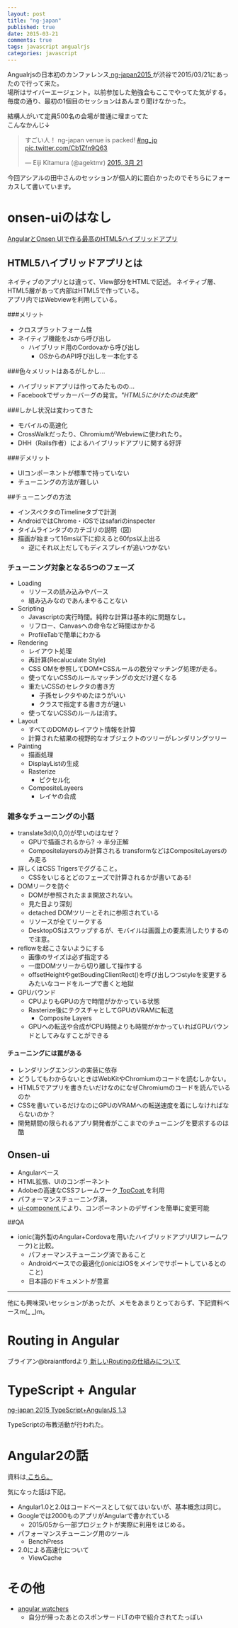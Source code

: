 ```yaml
---
layout: post
title: "ng-japan"
published: true
date: 2015-03-21
comments: true
tags: javascript angualrjs
categories: javascript
---
```


Angualrjsの日本初のカンファレンス[ ng-japan2015 ](http://ngjapan.org/)が渋谷で2015/03/21にあったので行って来た。  
場所はサイバーエージェント。以前参加した勉強会もここでやってた気がする。  
毎度の通り、最初の1個目のセッションはあんまり聞けなかった。  

結構人がいて定員500名の会場が普通に埋まってた  
こんなかんじ↓  
<blockquote class="twitter-tweet" lang="ja"><p>すごい人！ ng-japan venue is packed! <a href="https://twitter.com/hashtag/ng_jp?src=hash">#ng_jp</a> <a href="http://t.co/Cb1Zfn9Q63">pic.twitter.com/Cb1Zfn9Q63</a></p>&mdash; Eiji Kitamura (@agektmr) <a href="https://twitter.com/agektmr/status/579144092333916160">2015, 3月 21</a></blockquote>
<script async src="//platform.twitter.com/widgets.js" charset="utf-8"></script>

今回アシアルの田中さんのセッションが個人的に面白かったのでそちらにフォーカスして書いています。

<!-- more -->

# onsen-uiのはなし
<a class="embedly-card" data-card-chrome="0" href="http://www.slideshare.net/AsialCorp/angularonsen-uihtml5?ref=http://pirosikick.hateblo.jp/entry/2015/03/21/181240">AngularとOnsen UIで作る最高のHTML5ハイブリッドアプリ</a>
<script async src="//cdn.embedly.com/widgets/platform.js" charset="UTF-8"></script>

## HTML5ハイブリッドアプリとは
ネイティブのアプリとは違って、View部分をHTMLで記述。
ネイティブ層、HTML5層があって内部はHTML5で作っている。  
アプリ内ではWebviewを利用している。  

###メリット
  * クロスプラットフォーム性
  * ネイティブ機能をJsから呼び出し
    * ハイブリッド用のCordovaから呼び出し
      * OSからのAPI呼び出しを一本化する  

###色々メリットはあるがしかし…
  * ハイブリッドアプリは作ってみたものの...
  * Facebookでザッカーバーグの発言。*"HTML5にかけたのは失敗"*

###しかし状況は変わってきた
  * モバイルの高速化
  * CrossWalkだったり、ChromiumがWebviewに使われたり。
  * DHH（Rails作者）によるハイブリッドアプリに関する好評

###デメリット
* UIコンポーネントが標準で持っていない
* チューニングの方法が難しい

##チューニングの方法
  * インスペクタのTimelineタブで計測
  * AndroidではChrome・iOSではsafariのinspecter
  * タイムラインタブのカテゴリの説明（図）
  * 描画が始まって16ms以下に抑えると60fps以上出る
    * 逆にそれ以上だしてもディスプレイが追いつかない

### チューニング対象となる5つのフェーズ
* Loading
  * リソースの読み込みやパース
  * 組み込みなのであんまやることない
* Scripting
  * Javascriptの実行時間。純粋な計算は基本的に問題なし。
  * リフロー、Canvasへの命令など時間はかかる
  * ProfileTabで簡単にわかる
* Rendering
  * レイアウト処理
  * 再計算(Recaluculate Style)
  * CSS OMを参照してDOM*CSSルールの数分マッチング処理が走る。
  * 使ってないCSSのルールマッチングの文だけ遅くなる
  * 重たいCSSのセレクタの書き方
    * 子孫セレクタやめたほうがいい
    * クラスで指定する書き方が速い
  * 使ってないCSSのルールは消す。
* Layout
  * すべてのDOMのレイアウト情報を計算
  * 計算された結果の視野的なオブジェクトのツリーがレンダリングツリー
* Painting
  * 描画処理
  * DisplayListの生成
  * Rasterize
    * ピクセル化
  * CompositeLayeers
    * レイヤの合成

### 雑多なチューニングの小話
* translate3d(0,0,0)が早いのはなぜ？
  * GPUで描画されるから? -> 半分正解
  * Compositelayersのみ計算される
    transformなどはCompositeLayersのみ走る
* 詳しくはCSS Trigersでググること。
    - CSSをいじるとどのフェーズで計算されるかが書いてある!
* DOMリークを防ぐ
  * DOMが参照されたまま開放されない。
  * 見た目より深刻
  * detached DOMツリーとそれに参照されている
  * リソースが全てリークする
  * DesktopOSはスワップするが、モバイルは画面上の要素消したりするので注意。
* reflowを起こさないようにする
  * 画像のサイズは必ず指定する
  * 一度DOMツリーから切り離して操作する
  * offsetHeightやgetBoudingClientRect()を呼び出しつつstyleを変更するみたいなコードをループで書くと地獄
* GPUバウンド
  * CPUよりもGPUの方で時間がかかっている状態
  * Rasterize後にテクスチャとしてGPUのVRAMに転送
    * Composite Layers
  * GPUへの転送や合成がCPU時間よりも時間がかかっていればGPUバウンドとしてみなすことができる

#### チューニングには罠がある
* レンダリングエンジンの実装に依存
* どうしてもわからないときはWebKitやChromiumのコードを読むしかない。
* HTML5でアプリを書きたいだけなのになぜChromiumのコードを読んでいるのか
* CSSを書いているだけなのにGPUのVRAMへの転送速度を着にしなければならないのか？
* 開発期間の限られるアプリ開発者がここまでのチューニングを要求するのは酷

## Onsen-ui
  * Angularベース
  * HTML拡張、UIのコンポーネント
  * Adobeの高速なCSSフレームワーク[ TopCoat ](http://topcoat.io/)を利用
  * パフォーマンスチューニング済。
  * [ ui-component ](http://components.onsen.io/)により、コンポーネントのデザインを簡単に変更可能

##QA
* ionic(海外製のAngular+Cordovaを用いたハイブリッドアプリUIフレームワーク)と比較。
  * パフォーマンスチューニング済であること
  * Androidベースでの最適化(ionicはiOSをメインでサポートしているとのこと)
  * 日本語のドキュメントが豊富

-----

他にも興味深いセッションがあったが、メモをあまりとっておらず、下記資料ベースm(_ _)m。  

# Routing in Angular
ブライアン@braiantfordより[ 新しいRoutingの仕組みについて ]( http://angular.github.io/router/configuration )

# TypeScript + Angular

<a class="embedly-card" href="http://www.slideshare.net/vvakame/ngjapan-2015-typescriptangularjs-13">ng-japan 2015 TypeScript+AngularJS 1.3</a>
<script async src="//cdn.embedly.com/widgets/platform.js" charset="UTF-8"></script>

TypeScriptの布教活動が行われた。

# Angular2の話

資料は[ こちら。 ](https://docs.google.com/presentation/d/1c9YTFu5Dn6sxwnkWhXZhJC8pppASfJraKz6CC_eTezU/pub?start=false&loop=false&delayms=3000&slide=id.g7b5b0dc77_376)

気になった話は下記。

* Angular1.0と2.0はコードベースとして似てはいないが、基本概念は同じ。
* Googleでは2000ものアプリがAngularで書かれている
  * 2015/05から一部プロジェクトが実際に利用をはじめる。
* パフォーマンスチューニング用のツール
  * BenchPress
* 2.0による高速化について
  * ViewCache


# その他
  * [angular watchers]( https://chrome.google.com/webstore/detail/angular-watchers/nlmjblobloedpmkmmckeehnbfalnjnjk )
    * 自分が帰ったあとのスポンサードLTの中で紹介されてたっぽい
